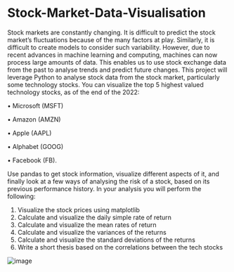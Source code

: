# Stock-Market-Data-Visualisation
Stock markets are constantly changing. It is difficult to predict the stock market’s fluctuations because of the many factors at play. Similarly, it is difficult to create models to consider such variability. However, due to recent advances in machine learning and computing, machines can now process large amounts of data. This enables us to use stock exchange data from the past to analyse trends and predict future changes.
This project will leverage Python to analyse stock data from the stock market, particularly some technology stocks. You can visualize the top 5 highest valued technology stocks, as of the end of the 2022:

•	Microsoft (MSFT)

•	Amazon (AMZN)

•	Apple (AAPL)

•	Alphabet (GOOG)

•	Facebook (FB).

Use pandas to get stock information, visualize different aspects of it, and finally look at a few ways of analysing the risk of a stock, based on its previous performance history.
In your analysis you will perform the following:
1.	Visualize the stock prices using matplotlib
2.	Calculate and visualize the daily simple rate of return
3.	Calculate and visualize the mean rates of return 
4.	Calculate and visualize the variances of the returns
5.	Calculate and visualize the standard deviations of the returns
6.	Write a short thesis based on the correlations between the tech stocks

![image](https://user-images.githubusercontent.com/90443509/216833109-21194626-8ecd-492a-9246-65dfb53c2d64.png)




